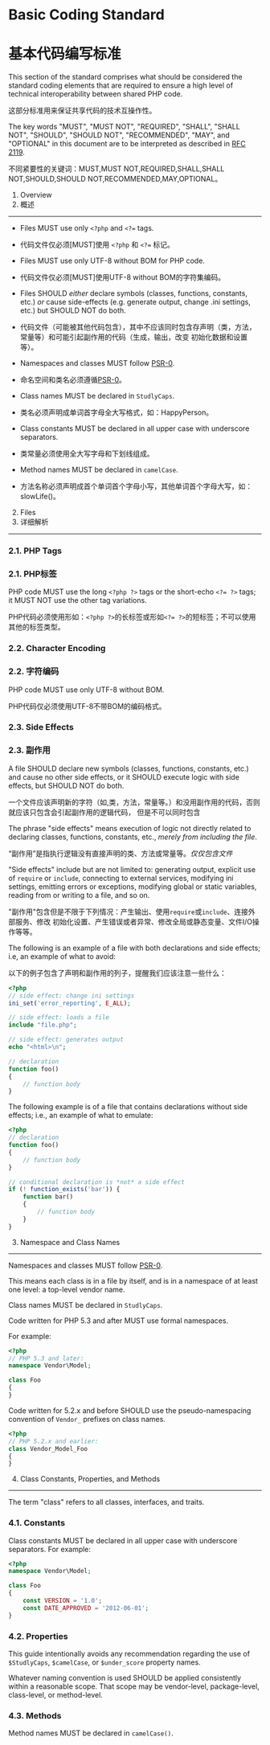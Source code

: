 Basic Coding Standard
=====================
基本代码编写标准
=====================

This section of the standard comprises what should be considered the standard
coding elements that are required to ensure a high level of technical
interoperability between shared PHP code.


这部分标准用来保证共享代码的技术互操作性。


The key words "MUST", "MUST NOT", "REQUIRED", "SHALL", "SHALL NOT", "SHOULD",
"SHOULD NOT", "RECOMMENDED", "MAY", and "OPTIONAL" in this document are to be
interpreted as described in [RFC 2119][].


不同紧要性的关键词：MUST,MUST NOT,REQUIRED,SHALL,SHALL NOT,SHOULD,SHOULD NOT,RECOMMENDED,MAY,OPTIONAL。

[RFC 2119]: http://www.ietf.org/rfc/rfc2119.txt
[PSR-0]: https://github.com/php-fig/fig-standards/blob/master/accepted/PSR-0.md


1. Overview
1. 概述
-----------

- Files MUST use only `<?php` and `<?=` tags.
- 代码文件仅必须[MUST]使用 `<?php` 和 `<?=` 标记。

- Files MUST use only UTF-8 without BOM for PHP code.
- 代码文件仅必须[MUST]使用UTF-8 without BOM的字符集编码。

- Files SHOULD *either* declare symbols (classes, functions, constants, etc.)
  *or* cause side-effects (e.g. generate output, change .ini settings, etc.)
  but SHOULD NOT do both.
- 代码文件（可能被其他代码包含），其中不应该同时包含存声明（类，方法，常量等）和可能引起副作用的代码（生成，输出，改变 初始化数据和设置等）。

- Namespaces and classes MUST follow [PSR-0][].
- 命名空间和类名必须遵循[PSR-0]。

- Class names MUST be declared in `StudlyCaps`.
- 类名必须声明成单词首字母全大写格式，如：HappyPerson。

- Class constants MUST be declared in all upper case with underscore separators.
- 类常量必须使用全大写字母和下划线组成。

- Method names MUST be declared in `camelCase`.
- 方法名称必须声明成首个单词首个字母小写，其他单词首个字母大写，如：slowLife()。

2. Files
2. 详细解析
--------

### 2.1. PHP Tags
### 2.1. PHP标签

PHP code MUST use the long `<?php ?>` tags or the short-echo `<?= ?>` tags; it
MUST NOT use the other tag variations.

PHP代码必须使用形如：`<?php ?>`的长标签或形如`<?= ?>`的短标签；不可以使用其他的标签类型。

### 2.2. Character Encoding
### 2.2. 字符编码

PHP code MUST use only UTF-8 without BOM.

PHP代码仅必须使用UTF-8不带BOM的编码格式。

### 2.3. Side Effects
### 2.3. 副作用

A file SHOULD declare new symbols (classes, functions, constants,
etc.) and cause no other side effects, or it SHOULD execute logic with side
effects, but SHOULD NOT do both.

一个文件应该声明新的字符（如,类，方法，常量等。）和没用副作用的代码，否则就应该只包含会引起副作用的逻辑代码，
但是不可以同时包含

The phrase "side effects" means execution of logic not directly related to
declaring classes, functions, constants, etc., *merely from including the
file*.

“副作用”是指执行逻辑没有直接声明的类、方法或常量等。*仅仅包含文件*

"Side effects" include but are not limited to: generating output, explicit
use of `require` or `include`, connecting to external services, modifying ini
settings, emitting errors or exceptions, modifying global or static variables,
reading from or writing to a file, and so on.

"副作用"包含但是不限于下列情况：产生输出、使用`require`或`include`、连接外部服务、修改
初始化设置、产生错误或者异常、修改全局或静态变量、文件I/O操作等等。

The following is an example of a file with both declarations and side effects;
i.e, an example of what to avoid:

以下的例子包含了声明和副作用的列子，提醒我们应该注意一些什么：

```php
<?php
// side effect: change ini settings
ini_set('error_reporting', E_ALL);

// side effect: loads a file
include "file.php";

// side effect: generates output
echo "<html>\n";

// declaration
function foo()
{
    // function body
}
```

The following example is of a file that contains declarations without side
effects; i.e., an example of what to emulate:

```php
<?php
// declaration
function foo()
{
    // function body
}

// conditional declaration is *not* a side effect
if (! function_exists('bar')) {
    function bar()
    {
        // function body
    }
}
```


3. Namespace and Class Names
----------------------------

Namespaces and classes MUST follow [PSR-0][].

This means each class is in a file by itself, and is in a namespace of at
least one level: a top-level vendor name.

Class names MUST be declared in `StudlyCaps`.

Code written for PHP 5.3 and after MUST use formal namespaces.

For example:

```php
<?php
// PHP 5.3 and later:
namespace Vendor\Model;

class Foo
{
}
```

Code written for 5.2.x and before SHOULD use the pseudo-namespacing convention
of `Vendor_` prefixes on class names.

```php
<?php
// PHP 5.2.x and earlier:
class Vendor_Model_Foo
{
}
```

4. Class Constants, Properties, and Methods
-------------------------------------------

The term "class" refers to all classes, interfaces, and traits.

### 4.1. Constants

Class constants MUST be declared in all upper case with underscore separators.
For example:

```php
<?php
namespace Vendor\Model;

class Foo
{
    const VERSION = '1.0';
    const DATE_APPROVED = '2012-06-01';
}
```

### 4.2. Properties

This guide intentionally avoids any recommendation regarding the use of
`$StudlyCaps`, `$camelCase`, or `$under_score` property names.

Whatever naming convention is used SHOULD be applied consistently within a
reasonable scope. That scope may be vendor-level, package-level, class-level,
or method-level.

### 4.3. Methods

Method names MUST be declared in `camelCase()`.
